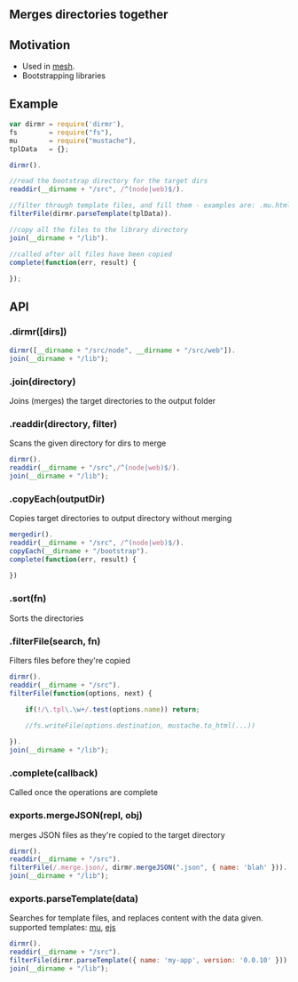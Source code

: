 ## Merges directories together

## Motivation

- Used in [mesh](/crcn/mesh).
- Bootstrapping libraries
 

## Example

```javascript
var dirmr = require('dirmr'),
fs        = require("fs"),
mu        = require("mustache"),
tplData   = {};

dirmr().

//read the bootstrap directory for the target dirs
readdir(__dirname + "/src", /^(node|web)$/). 

//filter through template files, and fill them - examples are: .mu.html, .ejs.html, .mu.json
filterFile(dirmr.parseTemplate(tplData)).

//copy all the files to the library directory
join(__dirname + "/lib"). 

//called after all files have been copied
complete(function(err, result) {
	
});
```


## API


### .dirmr([dirs])


```javascript
dirmr([__dirname + "/src/node", __dirname + "/src/web"]).
join(__dirname + "/lib");
```

### .join(directory)

Joins (merges) the target directories to the output folder

### .readdir(directory, filter)

Scans the given directory for dirs to merge

```javascript
dirmr().
readdir(__dirname + "/src",/^(node|web)$/).
join(__dirname + "/lib");
```


### .copyEach(outputDir)

Copies target directories to output directory without merging

```javascript
mergedir().
readdir(__dirname + "/src", /^(node|web)$/).
copyEach(__dirname + "/bootstrap").
complete(function(err, result) {
	
})
```

### .sort(fn)

Sorts the directories

### .filterFile(search, fn)

Filters files before they're copied

```javascript
dirmr().
readdir(__dirname + "/src").
filterFile(function(options, next) {
	
	if(!/\.tpl\.\w+/.test(options.name)) return;

	//fs.writeFile(options.destination, mustache.to_html(...))

}).
join(__dirname + "/lib");
```

### .complete(callback)

Called once the operations are complete

### exports.mergeJSON(repl, obj)

merges JSON files as they're copied to the target directory

```javascript
dirmr().
readdir(__dirname + "/src").
filterFile(/.merge.json/, dirmr.mergeJSON(".json", { name: 'blah' })).
join(__dirname + "/lib");
```

### exports.parseTemplate(data)

Searches for template files, and replaces content with the data given.
supported templates: [mu](http://mustache.github.com/), [ejs](http://embeddedjs.com/)

```javascript
dirmr().
readdir(__dirname + "/src").
filterFile(dirmr.parseTemplate({ name: 'my-app', version: '0.0.10' })).
join(__dirname + "/lib");
```


